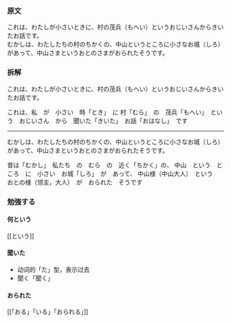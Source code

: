 ### 原文

これは、わたしが小さいときに、村の茂兵（もへい）というおじいさんからきいたお話です。  
むかしは、わたしたちの村のちかくの、中山というところに小さなお城（しろ）があって、中山さまというおとのさまがおられたそうです。  

### 拆解

これは、わたしが小さいときに、村の茂兵（もへい）というおじいさんからきいたお話です。

これは、私　が　小さい　時「とき」　に
村「むら」　の　茂兵「もへい」　という　おじいさん　から　聞いた「きいた」　お話「おはなし」　です

---

むかしは、わたしたちの村のちかくの、中山というところに小さなお城（しろ）があって、中山さまというおとのさまがおられたそうです。 

昔は「むかし」　私たち　の　むら　の　近く「ちかく」の、
中山　という　ところ　に　小さい　お城「しろ」　が　あって、
中山様（中山大人）　という　おとの様（领主，大人）　が　おられた　そうです

### 勉強する

#### 何という
[[という]]

#### 聞いた

- 动词的「た」型，表示过去
- 聞く「聞く」
#### おられた

[[「おる」「いる」「おられる」]]

